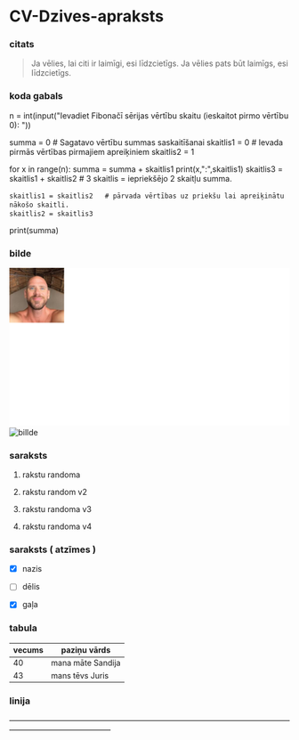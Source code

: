 # CV-Dzives-apraksts

### citats
>Ja vēlies, lai citi ir laimīgi, esi līdzcietīgs. Ja vēlies pats būt laimīgs, esi līdzcietīgs.
 
### koda gabals 
n = int(input("Ievadiet Fibonačī sērijas vērtību skaitu (ieskaitot pirmo vērtību 0): "))

summa = 0 # Sagatavo vērtību summas saskaitīšanai
skaitlis1 = 0   # Ievada pirmās vērtības pirmajiem apreiķiniem
skaitlis2 = 1

for x in range(n):
    summa = summa + skaitlis1
    print(x,":",skaitlis1)
    skaitlis3 = skaitlis1 + skaitlis2 # 3 skaitlis = iepriekšējo 2 skaitļu summa.

    skaitlis1 = skaitlis2   # pārvada vērtības uz priekšu lai apreiķinātu nākošo skaitli.
    skaitlis2 = skaitlis3

print(summa)
### bilde
![billde](bilde.png)
![billde](https://www.google.com/url?sa=i&url=https%3A%2F%2Fwww.discoverwildlife.com%2Fanimal-facts%2Fmammals%2Fthe-people-who-believe-orangutans-are-family%2F&psig=AOvVaw3Wcrqt5SOme1IiEFn90I__&ust=1612350823563000&source=images&cd=vfe&ved=0CAIQjRxqFwoTCOjU_IWJy-4CFQAAAAAdAAAAABAD)

### saraksts 
1. rakstu randoma 

2. rakstu random  v2

3. rakstu randoma v3 

4. rakstu randoma v4

### saraksts ( atzīmes )

- [x] nazis

- [ ] dēlis

- [x] gaļa

### tabula
| vecums| paziņu vārds|
| --- | ----------- |
|  40 |  mana māte Sandija|
| 43 | mans tēvs Juris |

### linija 
————————————————————————————————————————————————— 



